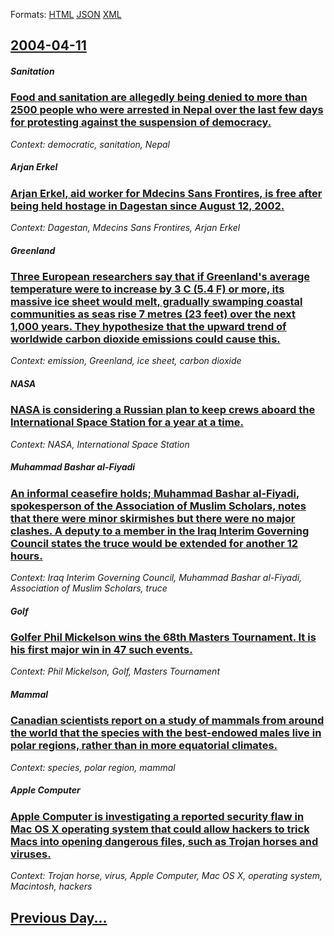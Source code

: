 
Formats: [HTML](2004/04/11/index.html)  [JSON](2004/04/11/index.json)  [XML](2004/04/11/index.xml)  

## [2004-04-11](/news/2004/04/11/index.md)

##### Sanitation
### [ Food and sanitation are allegedly being denied to more than 2500 people who were arrested in Nepal over the last few days for protesting against the suspension of democracy. ](/news/2004/04/11/food-and-sanitation-are-allegedly-being-denied-to-more-than-2500-people-who-were-arrested-in-nepal-over-the-last-few-days-for-protesting-ag.md)
_Context: democratic, sanitation, Nepal_

##### Arjan Erkel
### [ Arjan Erkel, aid worker for Mdecins Sans Frontires, is free after being held hostage in Dagestan since August 12, 2002. ](/news/2004/04/11/arjan-erkel-aid-worker-for-medecins-sans-frontieres-is-free-after-being-held-hostage-in-dagestan-since-august-12-2002.md)
_Context: Dagestan, Mdecins Sans Frontires, Arjan Erkel_

##### Greenland
### [ Three European researchers say that if Greenland's average temperature were to increase by 3&nbsp;C (5.4&nbsp;F) or more, its massive ice sheet would melt, gradually swamping coastal communities as seas rise 7 metres (23 feet) over the next 1,000 years. They hypothesize that the upward trend of worldwide carbon dioxide emissions could cause this. ](/news/2004/04/11/three-european-researchers-say-that-if-greenland-s-average-temperature-were-to-increase-by-3-nbsp-degc-5-4-nbsp-degf-or-more-its-massive-ice.md)
_Context: emission, Greenland, ice sheet, carbon dioxide_

##### NASA
### [ NASA is considering a Russian plan to keep crews aboard the International Space Station for a year at a time. ](/news/2004/04/11/nasa-is-considering-a-russian-plan-to-keep-crews-aboard-the-international-space-station-for-a-year-at-a-time.md)
_Context: NASA, International Space Station_

##### Muhammad Bashar al-Fiyadi
### [ An informal ceasefire holds; Muhammad Bashar al-Fiyadi, spokesperson of the Association of Muslim Scholars, notes that there were minor skirmishes but there were no major clashes. A deputy to a member in the Iraq Interim Governing Council states the truce would be extended for another 12 hours. ](/news/2004/04/11/an-informal-ceasefire-holds-muhammad-bashar-al-fiyadi-spokesperson-of-the-association-of-muslim-scholars-notes-that-there-were-minor-ski.md)
_Context: Iraq Interim Governing Council, Muhammad Bashar al-Fiyadi, Association of Muslim Scholars, truce_

##### Golf
### [ Golfer Phil Mickelson wins the 68th Masters Tournament. It is his first major win in 47 such events. ](/news/2004/04/11/golfer-phil-mickelson-wins-the-68th-masters-tournament-it-is-his-first-major-win-in-47-such-events.md)
_Context: Phil Mickelson, Golf, Masters Tournament_

##### Mammal
### [ Canadian scientists report on a study of mammals from around the world that the species with the best-endowed males live in polar regions, rather than in more equatorial climates. ](/news/2004/04/11/canadian-scientists-report-on-a-study-of-mammals-from-around-the-world-that-the-species-with-the-best-endowed-males-live-in-polar-regions.md)
_Context: species, polar region, mammal_

##### Apple Computer
### [ Apple Computer is investigating a reported security flaw in Mac OS X operating system that could allow hackers to trick Macs into opening dangerous files, such as Trojan horses and viruses. ](/news/2004/04/11/apple-computer-is-investigating-a-reported-security-flaw-in-mac-os-x-operating-system-that-could-allow-hackers-to-trick-macs-into-opening-d.md)
_Context: Trojan horse, virus, Apple Computer, Mac OS X, operating system, Macintosh, hackers_

## [Previous Day...](/news/2004/04/10/index.md)

